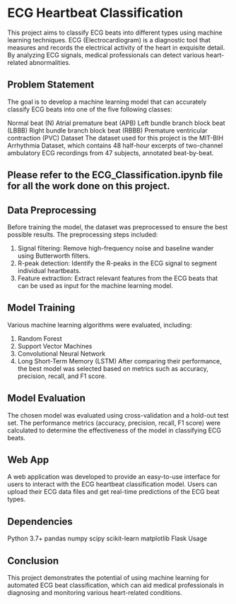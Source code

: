 # ECG Heartbeat Classification
This project aims to classify ECG beats into different types using machine learning techniques. ECG (Electrocardiogram) is a diagnostic tool that measures and records the electrical activity of the heart in exquisite detail. By analyzing ECG signals, medical professionals can detect various heart-related abnormalities.

## Problem Statement
The goal is to develop a machine learning model that can accurately classify ECG beats into one of the five following classes:

Normal beat (N)
Atrial premature beat (APB)
Left bundle branch block beat (LBBB)
Right bundle branch block beat (RBBB)
Premature ventricular contraction (PVC)
Dataset
The dataset used for this project is the MIT-BIH Arrhythmia Dataset, which contains 48 half-hour excerpts of two-channel ambulatory ECG recordings from 47 subjects, annotated beat-by-beat.
## Please refer to the ECG_Classification.ipynb file for all the work done on this project.

## Data Preprocessing
Before training the model, the dataset was preprocessed to ensure the best possible results. The preprocessing steps included:

1. Signal filtering: Remove high-frequency noise and baseline wander using Butterworth filters.
2. R-peak detection: Identify the R-peaks in the ECG signal to segment individual heartbeats.
3. Feature extraction: Extract relevant features from the ECG beats that can be used as input for the machine learning model.

## Model Training
Various machine learning algorithms were evaluated, including:

1. Random Forest
2. Support Vector Machines
3. Convolutional Neural Network
4. Long Short-Term Memory (LSTM)
After comparing their performance, the best model was selected based on metrics such as accuracy, precision, recall, and F1 score.

## Model Evaluation
The chosen model was evaluated using cross-validation and a hold-out test set. The performance metrics (accuracy, precision, recall, F1 score) were calculated to determine the effectiveness of the model in classifying ECG beats.

## Web App
A web application was developed to provide an easy-to-use interface for users to interact with the ECG heartbeat classification model. Users can upload their ECG data files and get real-time predictions of the ECG beat types.

## Dependencies
Python 3.7+
pandas
numpy
scipy
scikit-learn
matplotlib
Flask
Usage

## Conclusion
This project demonstrates the potential of using machine learning for automated ECG beat classification, which can aid medical professionals in diagnosing and monitoring various heart-related conditions.
